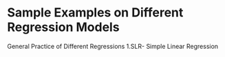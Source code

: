 # Sample Examples on Different Regression Models
General Practice of Different Regressions
1.SLR- Simple Linear Regression
